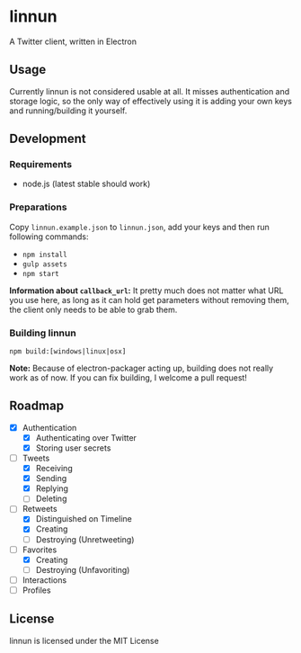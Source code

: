 # linnun
A Twitter client, written in Electron

## Usage
Currently linnun is not considered usable at all. It misses authentication and storage logic,
so the only way of effectively using it is adding your own keys and running/building it yourself.

## Development

### Requirements

* node.js (latest stable should work)

### Preparations

Copy `linnun.example.json` to `linnun.json`, add your keys and then run following commands:

* `npm install`
* `gulp assets`
* `npm start`

**Information about `callback_url`:** It pretty much does not matter what URL you use here, as long
as it can hold get parameters without removing them, the client only needs to be able to grab them.

### Building linnun

`npm build:[windows|linux|osx]`

**Note:** Because of electron-packager acting up, building does not really work as of now. If you can
fix building, I welcome a pull request!

## Roadmap

* [x] Authentication
  * [x] Authenticating over Twitter
  * [x] Storing user secrets
* [ ] Tweets
  * [x] Receiving
  * [x] Sending
  * [x] Replying
  * [ ] Deleting
* [ ] Retweets
  * [x] Distinguished on Timeline
  * [x] Creating
  * [ ] Destroying (Unretweeting)
* [ ] Favorites
  * [x] Creating
  * [ ] Destroying (Unfavoriting)
* [ ] Interactions
* [ ] Profiles

## License

linnun is licensed under the MIT License
